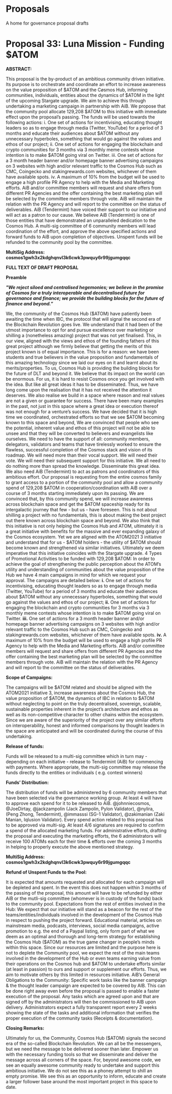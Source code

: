 # Proposals

A home for governance proposal drafts

# Proposal 33: Luna Mission - Funding $ATOM

**ABSTRACT:**

This proposal is the by-product of an ambitious community driven initiative. Its purpose is to orchestrate and coordinate an effort to increase awareness on the value proposition of $ATOM and the Cøsmos Hub, informing communities, individuals, entities about the dynamics of $ATOM in the light of the upcoming Stargate upgrade. We aim to achieve this through undertaking a marketing campaign in partnership with AiB. We propose that the community pool allocate 129,208 $ATOM to this initiative with immediate effect upon the proposal’s passing. The funds will be used towards the following actions:
i. One set of actions for incentivising, educating thought leaders so as to engage through media (Twitter, YouTube) for a period of 3 months and educate their audiences about $ATOM without any unnecessary hyperboles, something that would go against the values and ethos of our project;
ii. One set of actions for engaging the blockchain and crypto communities for 3 months via 3 monthly meme contests whose intention is to make $ATOM going viral on Twitter.
iii. One set of actions for a 3 month header banner and/or homepage banner advertising campaigns on 3 websites with high and/or relevant traffic to the Cosmos Hub such as CMC, Coingecko and stakingrewards.com websites, whichever of them have available spots.
iv. A maximum of 10% from the budget will be used to engage a high profile PR Agency to help with the Media and Marketing efforts. AiB and/or committee members will request and share offers from different PR Agencies and the offer containing the best marketing plan will be selected by the committee members through vote. AiB will maintain the relation with the PR Agency and will report to the committee on the status of deliverables.
AiB (Tendermint) have voiced their support to our initiative and will act as a patron to our cause. We believe AiB (Tendermint) is one of those entities that have demonstrated an unparalleled dedication to the Cosmos Hub.
A multi-sig committee of 6 community members will lead coordination of the effort, and approve the above specified actions and forward funds to AiB upon completion of objectives.
Unspent funds will be refunded to the community pool by the committee.

**MultiSig Address: cosmos1gwh3x2kdghqnvl3k6cwk3pwquy6r99jgumgqqc**
 
 
 
**FULL TEXT OF DRAFT PROPOSAL**
 

**Preamble**

***"We reject siloed and centralised hegemonies; we believe in the promise of Cosmos for a truly interoperable and decentralised future for governance and finance; we provide the building blocks for the future of finance and beyond.”***

We, the community of the Cosmos Hub ($ATOM) have patiently been awaiting the time when IBC, the protocol that will signal the second era of the Blockchain Revolution goes live.
We understand that it had been of the utmost importance to opt for and pursue excellence over marketing or shilling a (nonetheless amazing) project that was not yet finalised. This, in our view, aligned with the views and ethos of the founding fathers of this great project although we firmly believe that getting the merits of this project known is of equal importance.
This is for a reason: we have been students and true believers in the value proposition and fundamentals of this amazing technology since we laid our eyes on it and learnt about its merits/properties.
To us, Cosmos Hub is providing the building blocks for the future of DLT and beyond it. We believe that its impact on the world can be enormous. For us, it is hard to resist Cosmos once you get involved with the idea. But like all great ideas it has to be disseminated.
Thus, we have long come upon the realisation that it has not received the attention it deserves. We also realise we build in a space where reason and real values are not a given or guarantee for success. There have been many examples in the past, not just in this space where a great idea or execution thereof was not enough for a venture’s success.
We have decided that it is high time we coordinated, orchestrated efforts so that we see $ATOM becoming known to this space and beyond, We are convinced that people who see the potential, inherent value and ethos of this project will not be able to unsee and that they will be converted to believers and evangelists like ourselves.
We need to have the support of all: community members, delegators, validators and teams that have tirelessly worked to ensure the flawless, successful completion of the Cosmos stack and vision of its roadmap.
We will need more than their vocal support. We will need their vote. We will need their subsequent support for this initiative. We all need to do nothing more than spread the knowledge. Disseminate this great idea.
We also need AiB (Tendermint) to act as patrons and coordinators of this ambitious effort.
Our proposal is requesting from the entire cosmos family to grant access to a portion of the community pool and allow a community spend of 129,208 $ATOM in cooperation/coordination with AiB over a course of 3 months starting immediately upon its passing.
We are convinced that, by this community spend, we will increase awareness across blockchain space and get the $ATOM spaceship ready for its intergalactic journey that few - but us - have foreseen. This is not about shilling a project with no fundamentals, this is about making the best project out there known across blockchain space and beyond.
We also think that this initiative is not only helping the Cosmos Hub and ATOM, ultimately it is a great initiative with benefits for the massive and ever expanding galaxy of the Cosmos ecosystem. Yet we are aligned with the ATOM2021 3 initiative and understand that for us - $ATOM holders - the utility of $ATOM should become known and strengthened via similar initiatives.
Ultimately we deem imperative that this initiative coincides with the Stargate upgrade.
4 Types of Promotional Activities to be funded with 129,208 $ATOM:
In order to achieve the goal of strengthening the public perception about the ATOM’s utility and understanding of communities about the value proposition of the Hub we have 4 main campaigns in mind for which we request your approval. The campaigns are detailed below:
**i.** One set of actions for incentivising, educating thought leaders so as to engage through media (Twitter, YouTube) for a period of 3 months and educate their audiences about $ATOM without any unnecessary hyperboles, something that would go against the values and ethos of our project;
**ii.** One set of actions for engaging the blockchain and crypto communities for 3 months via 3 monthly meme contests whose intention is to make $ATOM going viral on Twitter.
**iii.** One set of actions for a 3 month header banner and/or homepage banner advertising campaigns on 3 websites with high and/or relevant traffic to the Cosmos Hub such as CMC, Coingecko and stakingrewards.com websites, whichever of them have available spots.
**iv.** A maximum of 10% from the budget will be used to engage a high profile PR Agency to help with the Media and Marketing efforts. AiB and/or committee members will request and share offers from different PR Agencies and the offer containing the best marketing plan will be selected by the committee members through vote. AiB will maintain the relation with the PR Agency and will report to the committee on the status of deliverables.

**Scope of Campaigns:**

The campaigns will be $ATOM related and should be aligned with the ATOM2021 initiative 3, increase awareness about the Cosmos Hub, the value proposition of $ATOM, the dynamics of IBC in relation to $ATOM without neglecting to point on the truly decentralised, sovereign, scalable, sustainable properties inherent in the project’s architecture and ethos as well as its non-competitive character to other chains within the ecosystem.
Since we are aware of the superiority of the project over any similar efforts on interoperability, honest and informed comparisons by thought leaders in the space are anticipated and will be coordinated during the course of this undertaking.

**Release of funds:**

Funds will be released to a multi-sig committee which in turn may - depending on each initiative - release to Tendermint (AiB) for commencing with payments. Where appropriate, the multi-sig committee may release the funds directly to the entities or individuals ( e.g. contest winners)

**Funds’ Distribution:**

The distribution of funds will be administered by 6 community members that have been selected via the governance working group. At least 4 will have to approve each spend for it to be released to AiB.
@johnniecosmos, @JoeDirtay, @jackzampolin (Jack Zampolin, Pylon Validator), @nylira, (Peng Zhong, Tendermint), @immasssi (SG-1 Validator), @zakimanian (Zaki Manian, Iqlusion Validator).
Every spend action related to this proposal has to be approved via multi-sig. At least 4/6 signatures are required to confirm a spend of the allocated marketing funds.
For administrative efforts, drafting the proposal and executing the marketing efforts, the 6 administrators will receive 100 ATOMs each for their time & efforts over the coming 3 months in helping to properly execute the above mentioned strategy.

**MultiSig Address: cosmos1gwh3x2kdghqnvl3k6cwk3pwquy6r99jgumgqqc**

**Refund of Unspent Funds to the Pool:**

It is expected that amounts requested and allocated for each campaign will be depleted and spent. In the event this does not happen within 3 months of the passing of the proposal, this amount will have to be refunded by either AiB or the mutli-sig committee (whomever is in custody of the funds) back to the community pool.
Expectations from the rest of entities involved in the Hub:
We expect that our initiative will stand as a beacon for the rest of the teams/entities/individuals involved in the development of the Cosmos Hub in respect to pushing the project forward.
Educational material, articles on mainstream media, podcasts, interviews, social media campaigns, active promotion to e.g. the end of a Paypal listing, only form part of what we deem as an optimal and thorough and long-term strategy for establishing the Cosmos Hub ($ATOM) as the true game changer in people’s minds within this space. Since our resources are limited and the purpose here is not to deplete the Community pool, we expect the rest of the main teams involved in the development of the Hub or even teams earning value from their operations on the Cosmos hub and $ATOM to undertake efforts similar (at least in passion) to ours and support or supplement our efforts. Thus, we aim to motivate others by this limited in resources initiative.
AiB’s General Obligations to the Community:
Specific work tasks like the banner campaign & the thought leader campaign are expected to be covered by AIB. This can be done right away even before the proposal is passed to enable a faster execution of the proposal. Any tasks which are agreed upon and that are signed off by the administrators will then be commissioned to AIB upon delivery. Administrators expect a fully transparent report every 2 weeks showing the state of the tasks and additional information that verifies the proper execution of the community tasks (Receipts & documentation).

**Closing Remarks:**

Ultimately for us, the Community, Cosmos Hub ($ATOM) signals the second era of the so-called Blockchain Revolution. We can all be the messengers, but we need the message to be delivered sooner than later. Empower us with the necessary funding tools so that we disseminate and deliver the message across all corners of the space. For, beyond awesome code, we see an equally awesome community ready to undertake and support this ambitious initiative. We do not see this as a phoney attempt to shill an empty promise. We see this as an opportunity to inform, educate and create a larger follower base around the most important project in this space to date.
